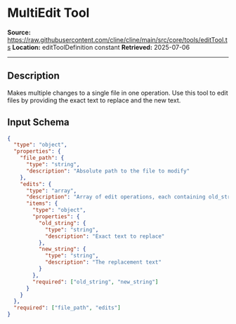 # MultiEdit Tool

**Source:** https://raw.githubusercontent.com/cline/cline/main/src/core/tools/editTool.ts
**Location:** editToolDefinition constant
**Retrieved:** 2025-07-06

---

## Description

Makes multiple changes to a single file in one operation. Use this tool to edit files by providing the exact text to replace and the new text.

## Input Schema

```json
{
  "type": "object",
  "properties": {
    "file_path": {
      "type": "string",
      "description": "Absolute path to the file to modify"
    },
    "edits": {
      "type": "array",
      "description": "Array of edit operations, each containing old_string and new_string",
      "items": {
        "type": "object",
        "properties": {
          "old_string": {
            "type": "string",
            "description": "Exact text to replace"
          },
          "new_string": {
            "type": "string",
            "description": "The replacement text"
          }
        },
        "required": ["old_string", "new_string"]
      }
    }
  },
  "required": ["file_path", "edits"]
}
```